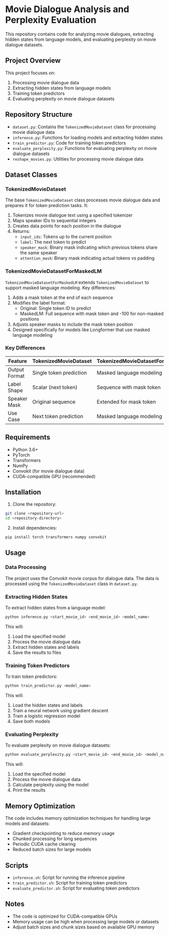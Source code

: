 # Movie Dialogue Analysis and Perplexity Evaluation

This repository contains code for analyzing movie dialogues, extracting hidden states from language models, and evaluating perplexity on movie dialogue datasets.

## Project Overview

This project focuses on:
1. Processing movie dialogue data
2. Extracting hidden states from language models
3. Training token predictors
4. Evaluating perplexity on movie dialogue datasets

## Repository Structure

- `dataset.py`: Contains the `TokenizedMovieDataset` class for processing movie dialogue data
- `inference.py`: Functions for loading models and extracting hidden states
- `train_predictor.py`: Code for training token predictors
- `evaluate_perplexity.py`: Functions for evaluating perplexity on movie dialogue datasets
- `reshape_movies.py`: Utilities for processing movie dialogue data

## Dataset Classes

### TokenizedMovieDataset

The base `TokenizedMovieDataset` class processes movie dialogue data and prepares it for token prediction tasks. It:

1. Tokenizes movie dialogue text using a specified tokenizer
2. Maps speaker IDs to sequential integers
3. Creates data points for each position in the dialogue
4. Returns:
   - `input_ids`: Tokens up to the current position
   - `label`: The next token to predict
   - `speaker_mask`: Binary mask indicating which previous tokens share the same speaker
   - `attention_mask`: Binary mask indicating actual tokens vs padding

### TokenizedMovieDatasetForMaskedLM

`TokenizedMovieDatasetForMaskedLM` extends `TokenizedMovieDataset` to support masked language modeling. Key differences:

1. Adds a mask token at the end of each sequence
2. Modifies the label format:
   - Original: Single token ID to predict
   - MaskedLM: Full sequence with mask token and -100 for non-masked positions
3. Adjusts speaker masks to include the mask token position
4. Designed specifically for models like Longformer that use masked language modeling

### Key Differences

| Feature | TokenizedMovieDataset | TokenizedMovieDatasetForMaskedLM |
|---------|----------------------|----------------------------------|
| Output Format | Single token prediction | Masked language modeling |
| Label Shape | Scalar (next token) | Sequence with mask token |
| Speaker Mask | Original sequence | Extended for mask token |
| Use Case | Next token prediction | Masked language modeling |

## Requirements

- Python 3.6+
- PyTorch
- Transformers
- NumPy
- Convokit (for movie dialogue data)
- CUDA-compatible GPU (recommended)

## Installation

1. Clone the repository:
```bash
git clone <repository-url>
cd <repository-directory>
```

2. Install dependencies:
```bash
pip install torch transformers numpy convokit
```

## Usage

### Data Processing

The project uses the Convokit movie corpus for dialogue data. The data is processed using the `TokenizedMovieDataset` class in `dataset.py`.

### Extracting Hidden States

To extract hidden states from a language model:

```bash
python inference.py <start_movie_id> <end_movie_id> <model_name>
```

This will:
1. Load the specified model
2. Process the movie dialogue data
3. Extract hidden states and labels
4. Save the results to files

### Training Token Predictors

To train token predictors:

```bash
python train_predictor.py <model_name>
```

This will:
1. Load the hidden states and labels
2. Train a neural network using gradient descent
3. Train a logistic regression model
4. Save both models

### Evaluating Perplexity

To evaluate perplexity on movie dialogue datasets:

```bash
python evaluate_perplexity.py <start_movie_id> <end_movie_id> <model_name>
```

This will:
1. Load the specified model
2. Process the movie dialogue data
3. Calculate perplexity using the model
4. Print the results

## Memory Optimization

The code includes memory optimization techniques for handling large models and datasets:

- Gradient checkpointing to reduce memory usage
- Chunked processing for long sequences
- Periodic CUDA cache clearing
- Reduced batch sizes for large models

## Scripts

- `inference.sh`: Script for running the inference pipeline
- `train_predictor.sh`: Script for training token predictors
- `evaluate_predictor.sh`: Script for evaluating token predictors

## Notes

- The code is optimized for CUDA-compatible GPUs
- Memory usage can be high when processing large models or datasets
- Adjust batch sizes and chunk sizes based on available GPU memory
